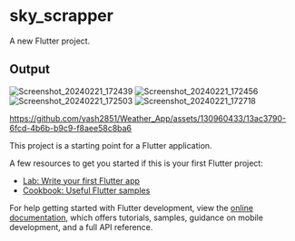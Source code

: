 # sky_scrapper

A new Flutter project.

## Output

![Screenshot_20240221_172439](https://github.com/yash2851/Weather_App/assets/130960433/6223495e-a7a1-418c-90c9-ead830e980fd)
![Screenshot_20240221_172456](https://github.com/yash2851/Weather_App/assets/130960433/858afe4b-7900-4cfe-b6cf-9acfee02c051)
![Screenshot_20240221_172503](https://github.com/yash2851/Weather_App/assets/130960433/5ed700d7-9f1c-4340-af2f-7e24522a4479)
![Screenshot_20240221_172718](https://github.com/yash2851/Weather_App/assets/130960433/6e38975c-ccda-4cd6-90bb-4f0600658fd5)

https://github.com/yash2851/Weather_App/assets/130960433/13ac3790-6fcd-4b6b-b9c9-f8aee58c8ba6

This project is a starting point for a Flutter application.

A few resources to get you started if this is your first Flutter project:

- [Lab: Write your first Flutter app](https://docs.flutter.dev/get-started/codelab)
- [Cookbook: Useful Flutter samples](https://docs.flutter.dev/cookbook)

For help getting started with Flutter development, view the
[online documentation](https://docs.flutter.dev/), which offers tutorials,
samples, guidance on mobile development, and a full API reference.
